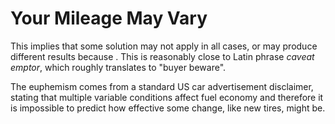 # Your Mileage May Vary

This implies that some solution may not apply in all cases, or may produce different results because .  This is reasonably close to Latin phrase _caveat emptor_, which roughly translates to "buyer beware".	

The euphemism  comes from a standard US car advertisement disclaimer, stating that multiple variable conditions affect fuel economy and therefore it is impossible to predict how effective some change, like new tires, might be.